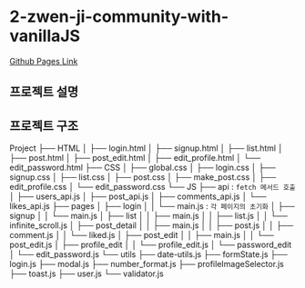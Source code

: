 # 2-zwen-ji-community-with-vanillaJS

[Github Pages Link](https://100-hours-a-week.github.io/2-zwen-ji-community-with-vanillaJS/)

## 프로젝트 설명



## 프로젝트 구조

Project
├── HTML
│   ├── login.html
│   ├── signup.html
│   ├── list.html
│   ├── post.html
│   ├── post_edit.html
│   ├── edit_profile.html
│   └── edit_password.html
├── CSS
│   ├── global.css
│   ├── login.css
│   ├── signup.css
│   ├── list.css
│   ├── post.css
│   ├── make_post.css
│   ├── edit_profile.css
│   └── edit_password.css
└── JS
    ├── api : `fetch 메서드 호출`
    │   ├── users_api.js
    │   ├── post_api.js
    │   ├── comments_api.js
    │   └── likes_api.js
    ├── pages
    │   ├── login
    │   │   └── main.js : `각 페이지의 초기화`
    │   ├── signup
    │   │   └── main.js
    │   ├── list
    │   │   ├── main.js
    │   │   ├── list.js
    │   │   └── infinite_scroll.js
    │   ├── post_detail
    │   │   ├── main.js
    │   │   ├── post.js
    │   │   ├── comment.js
    │   │   └── liked.js
    │   ├── post_edit
    │   │   ├── main.js
    │   │   └── post_edit.js
    │   ├── profile_edit
    │   │   └── profile_edit.js
    │   └── password_edit
    │       └── edit_password.js
    └── utils
        ├── date-utils.js
        ├── formState.js
        ├── login.js
        ├── modal.js
        ├── number_format.js
        ├── profileImageSelector.js
        ├── toast.js
        ├── user.js
        └── validator.js


##